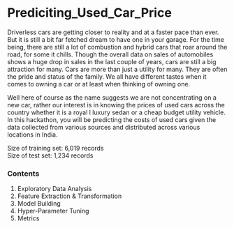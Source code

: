 # Prediciting_Used_Car_Price

Driverless cars are getting closer to reality and at a faster pace than ever. But it is still a bit far fetched dream to have one in your garage. For the time being, there are still a lot of combustion and hybrid cars that roar around the road, for some it chills. Though the overall data on sales of automobiles shows a huge drop in sales in the last couple of years, cars are still a big attraction for many. Cars are more than just a utility for many. They are often the pride and status of the family. We all have different tastes when it comes to owning a car or at least when thinking of owning one.


Well here of course as the name suggests we are not concentrating on a new car, rather our interest is in knowing the prices of used cars across the country whether it is a royal l luxury sedan or a cheap budget utility vehicle. In this hackathon, you will be predicting the costs of used cars given the data collected from various sources and distributed across various locations in India.


Size of training set: 6,019 records<br>
Size of test set: 1,234 records<br>

<H3>Contents</H3> 
<ol type='1'>
    <li>Exploratory Data Analysis</li>
    <li>Feature Extraction & Transformation</li>
    <li>Model Building</li>
    <li>Hyper-Parameter Tuning</li>
    <li>Metrics</li>
</ol>    
